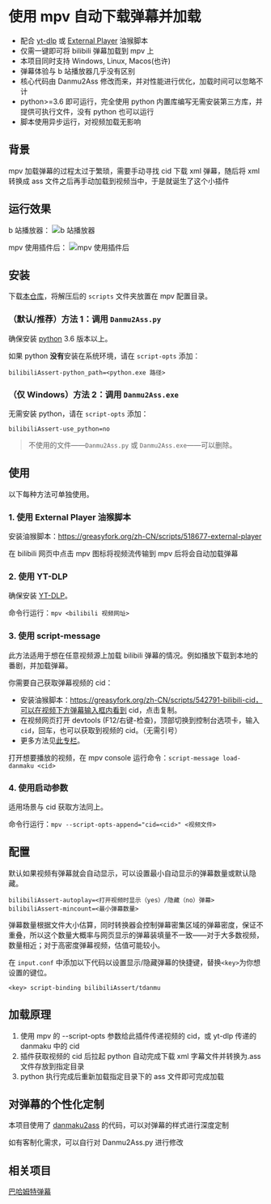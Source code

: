 # 使用 mpv 自动下载弹幕并加载

- 配合 [yt-dlp](https://github.com/yt-dlp/yt-dlp) 或 [External Player](https://github.com/LuckyPuppy514/external-player) 油猴脚本
- 仅需一键即可将 bilibili 弹幕加载到 mpv 上
- 本项目同时支持 Windows, Linux, Macos(也许)
- 弹幕体验与 b 站播放器几乎没有区别
- 核心代码由 Danmu2Ass 修改而来，并对性能进行优化，加载时间可以忽略不计
- python>=3.6 即可运行，完全使用 python 内置库编写无需安装第三方库，并提供可执行文件，没有 python 也可以运行
- 脚本使用异步运行，对视频加载无影响

## 背景

mpv 加载弹幕的过程太过于繁琐，需要手动寻找 cid 下载 xml 弹幕，随后将 xml 转换成 ass 文件之后再手动加载到视频当中，于是就诞生了这个小插件

## 运行效果

b 站播放器：
![b 站播放器](https://user-images.githubusercontent.com/14844805/188661589-3ace06fc-5f40-4a6e-adfb-a46c80fe01bf.png)

mpv 使用插件后：
![mpv 使用插件后](https://user-images.githubusercontent.com/14844805/188661757-ff42a04c-60a6-4ab7-8bae-2bb260980751.png)

## 安装

下载[本仓库](https://github.com/ajtn123/MPV-Play-BiliBili-Comments/archive/refs/heads/main.zip)，将解压后的 `scripts` 文件夹放置在 mpv 配置目录。

### （默认/推荐）方法 1：调用 `Danmu2Ass.py`

确保安装 [python](https://www.python.org/downloads/) 3.6 版本以上。

如果 python **没有**安装在系统环境，请在 `script-opts` 添加：

```
bilibiliAssert-python_path=<python.exe 路径>
```

### （仅 Windows）方法 2：调用 `Danmu2Ass.exe`

无需安装 python，请在 `script-opts` 添加：

```
bilibiliAssert-use_python=no
```

> 不使用的文件——`Danmu2Ass.py` 或 `Danmu2Ass.exe`——可以删除。

## 使用

以下每种方法可单独使用。

### 1. 使用 External Player 油猴脚本

安装油猴脚本：https://greasyfork.org/zh-CN/scripts/518677-external-player

在 bilibili 网页中点击 mpv 图标将视频流传输到 mpv 后将会自动加载弹幕

### 2. 使用 YT-DLP

确保安装 [YT-DLP](https://github.com/yt-dlp/yt-dlp)。

命令行运行：`mpv <bilibili 视频网址>`

### 3. 使用 script-message

此方法适用于想在任意视频源上加载 bilibili 弹幕的情况。例如播放下载到本地的番剧，并加载弹幕。

你需要自己获取弹幕视频的 cid：

- 安装油猴脚本：https://greasyfork.org/zh-CN/scripts/542791-bilibili-cid，可以在视频下方弹幕输入框内看到 cid，点击复制。
- 在视频网页打开 devtools (F12/右键-检查)，顶部切换到控制台选项卡，输入 `cid`，回车，也可以获取到视频的 cid。（无需引号）
- 更多方法见[此专栏](https://www.bilibili.com/read/cv7923601)。

打开想要播放的视频，在 mpv console 运行命令：`script-message load-danmaku <cid>`

### 4. 使用启动参数

适用场景与 cid 获取方法同上。

命令行运行：`mpv --script-opts-append="cid=<cid>" <视频文件>`

## 配置

默认如果视频有弹幕就会自动显示，可以设置最小自动显示的弹幕数量或默认隐藏。

```
bilibiliAssert-autoplay=<打开视频时显示（yes）/隐藏（no）弹幕>
bilibiliAssert-mincount=<最小弹幕数量>
```

弹幕数量根据文件大小估算，同时转换器会控制弹幕密集区域的弹幕密度，保证不重叠，所以这个数量大概率与网页显示的弹幕装填量不一致——对于大多数视频，数量相近；对于高密度弹幕视频，估值可能较小。

在 `input.conf` 中添加以下代码以设置显示/隐藏弹幕的快捷键，替换`<key>`为你想设置的键位。

```
<key> script-binding bilibiliAssert/tdanmu
```

## 加载原理

1. 使用 mpv 的 --script-opts 参数给此插件传递视频的 cid，或 yt-dlp 传递的 danmaku 中的 cid
2. 插件获取视频的 cid 后拉起 python 自动完成下载 xml 字幕文件并转换为.ass 文件存放到指定目录
3. python 执行完成后重新加载指定目录下的 ass 文件即可完成加载

## 对弹幕的个性化定制

本项目使用了 [danmaku2ass](https://github.com/m13253/danmaku2ass) 的代码，可以对弹幕的样式进行深度定制

如有客制化需求，可以自行对 Danmu2Ass.py 进行修改

## 相关项目

[巴哈姆特弹幕](https://github.com/s594569321/MPV-Play-BAHA-Comments)
